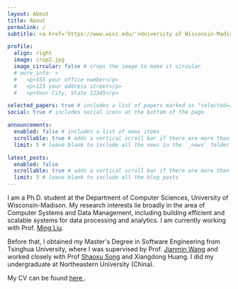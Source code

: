 ```yaml
---
layout: About
title: About
permalink: /
subtitle: <a href='https://www.wisc.edu/'>University of Wisconsin-Madison</a>

profile:
  align: right
  image: crop2.jpg
  image_circular: false # crops the image to make it circular
  # more_info: >
  #   <p>555 your office number</p>
  #   <p>123 your address street</p>
  #   <p>Your City, State 12345</p>

selected_papers: true # includes a list of papers marked as "selected={true}"
social: true # includes social icons at the bottom of the page

announcements:
  enabled: false # includes a list of news items
  scrollable: true # adds a vertical scroll bar if there are more than 3 news items
  limit: 5 # leave blank to include all the news in the `_news` folder

latest_posts:
  enabled: false
  scrollable: true # adds a vertical scroll bar if there are more than 3 new posts items
  limit: 3 # leave blank to include all the blog posts
---
```


<!-- Write your biography here. Tell the world about yourself. Link to your favorite [subreddit](http://reddit.com). You can put a picture in, too. The code is already in, just name your picture `prof_pic.jpg` and put it in the `img/` folder.

Put your address / P.O. box / other info right below your picture. You can also disable any of these elements by editing `profile` property of the YAML header of your `_pages/about.md`. Edit `_bibliography/papers.bib` and Jekyll will render your [publications page](/al-folio/publications/) automatically.

Link to your social media connections, too. This theme is set up to use [Font Awesome icons](https://fontawesome.com/) and [Academicons](https://jpswalsh.github.io/academicons/), like the ones below. Add your Facebook, Twitter, LinkedIn, Google Scholar, or just disable all of them. -->

I am a Ph.D. student at the Department of Computer Sciences, University of Wisconsin-Madison. My research interests lie broadly in the area of Computer Systems and Data Management, including building efficient and scalable systems for data processing and analytics. I am currently working with Prof. [Ming Liu](https://pages.cs.wisc.edu/~mgliu/).

Before that, I obtained my Master's Degree in Software Engineering from Tsinghua University, where I was supervised by Prof. [Jianmin Wang](https://www.thss.tsinghua.edu.cn/en/faculty/jianminwang.htm) and worked closely with Prof [Shaoxu Song](https://sxsong.github.io/) and Xiangdong Huang. I did my undergraduate at Northeastern University (China).


My CV can be found <a href="{{ YuyuanKang-CV.pdf | prepend: 'assets/pdf/YuyuanKang-CV.pdf' | relative_url}}" target="_blank" rel="noopener noreferrer" > here </a>.
